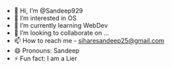 - 👋 Hi, I’m @Sandeep929
- 👀 I’m interested in OS
- 🌱 I’m currently learning WebDev
- 💞️ I’m looking to collaborate on ...
- 📫 How to reach me - siharesandeep25@gmail.com
- 😄 Pronouns: Sandeep
- ⚡ Fun fact: I am a Lier

<!---
Sandeep929/Sandeep929 is a ✨ special ✨ repository because its `README.md` (this file) appears on your GitHub profile.
You can click the Preview link to take a look at your changes.
--->
